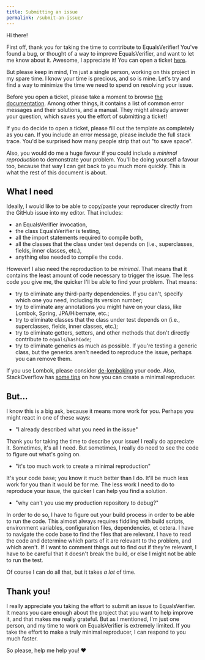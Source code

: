 ```yaml
---
title: Submitting an issue
permalink: /submit-an-issue/
---
```

Hi there!

First off, thank you for taking the time to contribute to EqualsVerifier! You've found a bug, or thought of a way to improve EqualsVerifier, and want to let me know about it. Awesome, I appreciate it! You can open a ticket [here](https://github.com/jqno/equalsverifier/issues/new/choose).

But please keep in mind, I'm just a single person, working on this project in my spare time. I know your time is precious, and so is mine. Let's try and find a way to minimize the time we need to spend on resolving your issue.

Before you open a ticket, please take a moment to browse [the documentation](/equalsverifier). Among other things, it contains a list of common error messages and their solutions, and a manual. They might already answer your question, which saves you the effort of submitting a ticket!

If you do decide to open a ticket, please fill out the template as completely as you can. If you include an error message, please include the full stack trace. You'd be surprised how many people strip that out "to save space".

Also, you would do me a huge favour if you could include a _minimal reproduction_ to demonstrate your problem. You'll be doing yourself a favour too, because that way I can get back to you much more quickly. This is what the rest of this document is about.

## What I need

Ideally, I would like to be able to copy/paste your reproducer directly from the GitHub issue into my editor. That includes:

- an EqualsVerifier invocation,
- the class EqualsVerifier is testing,
- all the import statements required to compile both,
- all the classes that the class under test depends on (i.e., superclasses, fields, inner classes, etc.),
- anything else needed to compile the code.

However! I also need the reproduction to be _minimal_. That means that it contains the least amount of code necessary to trigger the issue. The less code you give me, the quicker I'll be able to find your problem. That means:

- try to eliminate any third-party dependencies. If you can't, specify which one you need, including its version number;
- try to eliminate any annotations you might have on your class, like Lombok, Spring, JPA/Hibernate, etc.;
- try to eliminate classes that the class under test depends on (i.e., superclasses, fields, inner classes, etc.);
- try to eliminate getters, setters, and other methods that don't directly contribute to `equals`/`hashCode`;
- try to eliminate generics as much as possible. If you're testing a generic class, but the generics aren't needed to reproduce the issue, perhaps you can remove them.

If you use Lombok, please consider [de-lomboking](https://projectlombok.org/features/delombok) your code. Also, StackOverflow has [some tips](https://stackoverflow.com/help/minimal-reproducible-example) on how you can create a minimal reproducer.

## But…

I know this is a big ask, because it means more work for you. Perhaps you might react in one of these ways:

- "I already described what you need in the issue"

Thank you for taking the time to describe your issue! I really do appreciate it. Sometimes, it's all I need. But sometimes, I really do need to see the code to figure out what's going on.

- "it's too much work to create a minimal reproduction"

It's your code base; you know it much better than I do. It'll be much less work for you than it would be for me. The less work I need to do to reproduce your issue, the quicker I can help you find a solution.

- "why can't you use my production repository to debug?"

In order to do so, I have to figure out your build process in order to be able to run the code. This almost always requires fiddling with build scripts, environment variables, configuration files, dependencies, et cetera. I have to navigate the code base to find the files that are relevant. I have to read the code and determine which parts of it are relevant to the problem, and which aren't. If I want to comment things out to find out if they're relevant, I have to be careful that it doesn't break the build, or else I might not be able to run the test.

Of course I can do all that, but it takes _a lot_ of time.

## Thank you!

I really appreciate you taking the effort to submit an issue to EqualsVerifier. It means you care enough about the project that you want to help improve it, and that makes me really grateful. But as I mentioned, I'm just one person, and my time to work on EqualsVerifier is extremely limited. If you take the effort to make a truly minimal reproducer, I can respond to you much faster.

So please, help me help you! ❤️
